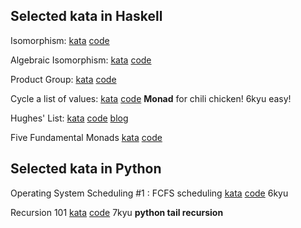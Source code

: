 ## Selected kata in Haskell

Isomorphism: [kata](https://www.codewars.com/kata/isomorphism/) [code](https://github.com/WindChimeRan/leetcode-codewars/blob/master/Isomorphism_cw.hs)

Algebraic Isomorphism: [kata](https://www.codewars.com/kata/algebraic-isomorphism) [code](https://github.com/WindChimeRan/leetcode-codewars/blob/master/Algebraic_Isomorphism_cw.hs)

Product Group: [kata](https://www.codewars.com/kata/product-groups/train/haskell) [code](https://github.com/WindChimeRan/leetcode-codewars/blob/master/Product%20Groups.hs)

Cycle a list of values: [kata](https://www.codewars.com/kata/cycle-a-list-of-values/train/haskell) [code](https://github.com/WindChimeRan/leetcode-codewars/blob/master/Cycle%20a%20list%20of%20values.hs) **Monad** for chili chicken! 6kyu easy!

Hughes' List: [kata](https://www.codewars.com/kata/hughes-list/train/haskell) [code](https://github.com/WindChimeRan/leetcode-codewars/blob/master/Hughes'%20List.hs) [blog](http://h2.jaguarpaw.co.uk/posts/demystifying-dlist/)

Five Fundamental Monads [kata](https://www.codewars.com/kata/five-fundamental-monads/train/haskell) [code](https://github.com/WindChimeRan/leetcode-codewars/blob/master/Five%20Fundamental%20Monads)

## Selected kata in Python


Operating System Scheduling #1 : FCFS scheduling [kata](https://www.codewars.com/kata/5f0ea61fd997db00327e6c25/train/python) [code](https://github.com/WindChimeRan/leetcode-codewars/blob/master/Operating%20System%20Scheduling%20%231%20:%20FCFS%20scheduling.py) 6kyu

Recursion 101 [kata](https://www.codewars.com/kata/5b752a42b11814b09c00005d/train/python) [code](https://github.com/WindChimeRan/leetcode-codewars/blob/master/Recursion%20101.py) 7kyu **python tail recursion**
